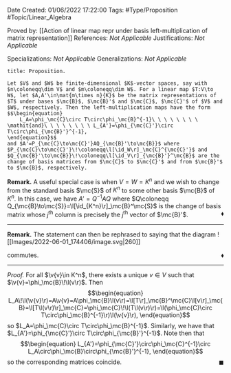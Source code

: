 <div class="topSpace"></div>

Date Created: 01/06/2022 17:22:00
Tags: #Type/Proposition #Topic/Linear_Algebra

Proved by: [[Action of linear map repr under basis left-multiplication of matrix representation]]
References: <i>Not Applicable</i>
Justifications: <i>Not Applicable</i>

Specializations: <i>Not Applicable</i>
Generalizations: <i>Not Applicable</i>

``` ad-Proposition
title: Proposition.

Let $V$ and $W$ be finite-dimensional $K$-vector spaces, say with $n\coloneqq\dim V$ and $m\coloneqq\dim W$. For a linear map $T:V\to W$, let $A,A'\in\mat{m\times n}{K}$ be the matrix representations of $T$ under bases $\mc{B}$, $\mc{B}'$ and $\mc{C}$, $\mc{C}'$ of $V$ and $W$, respectively. Then the left-multiplication maps have the form
$$\begin{equation}
    L_A=\phi_\mc{C}\circ T\circ\phi_\mc{B}^{-1}\ \ \ \ \ \ \ \ \mathit{and}\ \ \ \ \ \ \ \ L_{A'}=\phi_{\mc{C}'}\circ T\circ\phi_{\mc{B}'}^{-1},
\end{equation}$$
and $A'=P_{\mc{C}\to\mc{C}'}AQ_{\mc{B}'\to\mc{B}}$ where $P_{\mc{C}\to\mc{C}'}\!\coloneqq\l[\id_W\r]_\mc{C}^{\mc{C}'}$ and $Q_{\mc{B}'\to\mc{B}}\!\coloneqq\l[\id_V\r]_{\mc{B}'}^\mc{B}$ are the change of basis matrices from $\mc{C}$ to $\mc{C}'$ and from $\mc{B}'$ to $\mc{B}$, respectively.

```

<b>Remark.</b> A useful special case is when $V=W=K^n$ and we wish to change from the standard basis $\mc{S}$ of $K^n$ to some other basis $\mc{B}$ of $K^n$. In this case, we have $A'=Q^{-1}AQ$ where $Q\coloneqq Q_{\mc{B}\to\mc{S}}=\l[\id_{K^n}\r]_\mc{B}^\mc{S}$ is the change of basis matrix whose $j^\textrm{th}$ column is precisely the $j^\textrm{th}$ vector of $\mc{B}'$.<span style="float:right;">$\blacklozenge$</span>

---

<b>Remark.</b> The statement can then be rephrased to saying that the diagram
![[Images/2022-06-01_174406/image.svg|260]]

commutes.<span style="float:right;">$\blacklozenge$</span>

---

<i>Proof.</i> For all $\v{v}\in K^n$, there exists a unique $v\in V$ such that $\v{v}=\phi_\mc{B}\!\l(v\r)$. Then
$$\begin{equation}
    L_A\!\l(\v{v}\r)=A\v{v}=A\phi_\mc{B}\l(v\r)=\l[T\r]_\mc{B}^\mc{C}\l[v\r]_\mc{B}=\l[T\l(v\r)\r]_\mc{C}=\phi_\mc{C}\!\l(T\l(v\r)\r)=\l(\phi_\mc{C}\circ T\circ\phi_\mc{B}^{-1}\r)\l(\v{v}\r),
\end{equation}$$
so $L_A=\phi_\mc{C}\circ T\circ\phi_\mc{B}^{-1}$. Similarly, we have that $L_{A'}=\phi_{\mc{C}'}\circ T\circ\phi_{\mc{B}'}^{-1}$. Note then that
$$\begin{equation}
    L_{A'}=\phi_{\mc{C}'}\circ\phi_\mc{C}^{-1}\circ L_A\circ\phi_\mc{B}\circ\phi_{\mc{B}'}^{-1},
\end{equation}$$
so the corresponding matrices coincide.<span style="float:right;">$\blacksquare$</span>
